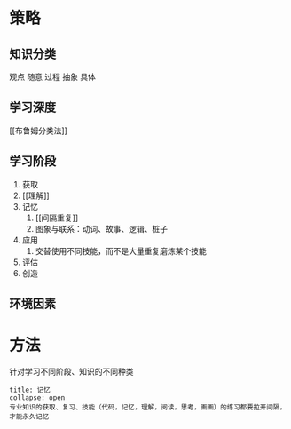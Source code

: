 # 策略
## 知识分类
观点
随意
过程
抽象
具体
## 学习深度
[[布鲁姆分类法]]
## 学习阶段
1. 获取
2. [[理解]]
3. 记忆
	1. [[间隔重复]]
	2. 图象与联系：动词、故事、逻辑、桩子
4. 应用
	1. 交替使用不同技能，而不是大量重复磨炼某个技能
6. 评估
7. 创造
## 环境因素
# 方法
针对学习不同阶段、知识的不同种类
```ad-note
title: 记忆
collapse: open
专业知识的获取、复习、技能（代码，记忆，理解，阅读，思考，画画）的练习都要拉开间隔，才能永久记忆

```
